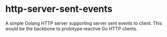 # http-server-sent-events
A simple Golang HTTP server supporting server sent events to client. This would be the backbone to prototype reactive Go HTTP clients.